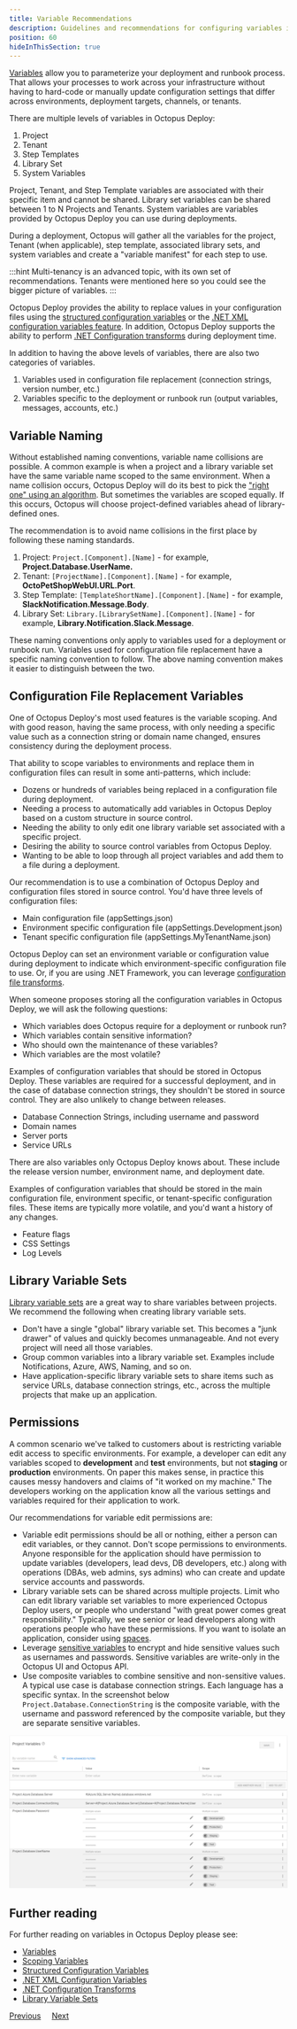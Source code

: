 ```yaml
---
title: Variable Recommendations
description: Guidelines and recommendations for configuring variables in Octopus Deploy.
position: 60
hideInThisSection: true
---
```


[Variables](/docs/projects/variables/index.md) allow you to parameterize your deployment and runbook process.  That allows your processes to work across your infrastructure without having to hard-code or manually update configuration settings that differ across environments, deployment targets, channels, or tenants.

There are multiple levels of variables in Octopus Deploy:

1. Project 
2. Tenant 
3. Step Templates
4. Library Set
5. System Variables

Project, Tenant, and Step Template variables are associated with their specific item and cannot be shared.  Library set variables can be shared between 1 to N Projects and Tenants.  System variables are variables provided by Octopus Deploy you can use during deployments.

During a deployment, Octopus will gather all the variables for the project, Tenant (when applicable), step template, associated library sets, and system variables and create a "variable manifest" for each step to use.

:::hint
Multi-tenancy is an advanced topic, with its own set of recommendations.  Tenants were mentioned here so you could see the bigger picture of variables.
:::

Octopus Deploy provides the ability to replace values in your configuration files using the [structured configuration variables](/docs/projects/steps/configuration-features/structured-configuration-variables-feature.md) or the [.NET XML configuration variables feature](/docs/projects/steps/configuration-features/xml-configuration-variables-feature.md).  In addition, Octopus Deploy supports the ability to perform [.NET Configuration transforms](/docs/projects/steps/configuration-features/configuration-transforms/index.md) during deployment time.

In addition to having the above levels of variables, there are also two categories of variables.

1. Variables used in configuration file replacement (connection strings, version number, etc.)
2. Variables specific to the deployment or runbook run (output variables, messages, accounts, etc.)

## Variable Naming

Without established naming conventions, variable name collisions are possible.  A common example is when a project and a library variable set have the same variable name scoped to the same environment.  When a name collision occurs, Octopus Deploy will do its best to pick the ["right one" using an algorithm](/docs/projects/variables/index.md#Scopingvariables-Scopespecificity).  But sometimes the variables are scoped equally. If this occurs, Octopus will choose project-defined variables ahead of library-defined ones.

The recommendation is to avoid name collisions in the first place by following these naming standards.

1. Project: `Project.[Component].[Name]` - for example, **Project.Database.UserName.**
2. Tenant: `[ProjectName].[Component].[Name]` - for example, **OctoPetShopWebUI.URL.Port**.
3. Step Template: `[TemplateShortName].[Component].[Name]` - for example, **SlackNotification.Message.Body**.
4. Library Set: `Library.[LibrarySetName].[Component].[Name]` - for example, **Library.Notification.Slack.Message**.

These naming conventions only apply to variables used for a deployment or runbook run.  Variables used for configuration file replacement have a specific naming convention to follow.  The above naming convention makes it easier to distinguish between the two.

## Configuration File Replacement Variables

One of Octopus Deploy's most used features is the variable scoping.  And with good reason, having the same process, with only needing a specific value such as a connection string or domain name changed, ensures consistency during the deployment process.  

That ability to scope variables to environments and replace them in configuration files can result in some anti-patterns, which include:

- Dozens or hundreds of variables being replaced in a configuration file during deployment.
- Needing a process to automatically add variables in Octopus Deploy based on a custom structure in source control.
- Needing the ability to only edit one library variable set associated with a specific project.
- Desiring the ability to source control variables from Octopus Deploy.
- Wanting to be able to loop through all project variables and add them to a file during a deployment.

Our recommendation is to use a combination of Octopus Deploy and configuration files stored in source control.  You'd have three levels of configuration files:

- Main configuration file (appSettings.json)
- Environment specific configuration file (appSettings.Development.json)
- Tenant specific configuration file (appSettings.MyTenantName.json)

Octopus Deploy can set an environment variable or configuration value during deployment to indicate which environment-specific configuration file to use.  Or, if you are using .NET Framework, you can leverage [configuration file transforms](/docs/projects/steps/configuration-features/configuration-transforms/index.md).

When someone proposes storing all the configuration variables in Octopus Deploy, we will ask the following questions:
- Which variables does Octopus require for a deployment or runbook run?
- Which variables contain sensitive information?
- Who should own the maintenance of these variables?
- Which variables are the most volatile?

Examples of configuration variables that should be stored in Octopus Deploy.  These variables are required for a successful deployment, and in the case of database connection strings, they shouldn't be stored in source control.  They are also unlikely to change between releases.
- Database Connection Strings, including username and password
- Domain names
- Server ports
- Service URLs

There are also variables only Octopus Deploy knows about.  These include the release version number, environment name, and deployment date.  

Examples of configuration variables that should be stored in the main configuration file, environment specific, or tenant-specific configuration files.  These items are typically more volatile, and you'd want a history of any changes.
- Feature flags
- CSS Settings
- Log Levels

## Library Variable Sets

[Library variable sets](/docs/projects/variables/library-variable-sets.md) are a great way to share variables between projects.  We recommend the following when creating library variable sets.

- Don't have a single "global" library variable set.  This becomes a "junk drawer" of values and quickly becomes unmanageable.  And not every project will need all those variables.
- Group common variables into a library variable set.  Examples include Notifications, Azure, AWS, Naming, and so on.
- Have application-specific library variable sets to share items such as service URLs, database connection strings, etc., across the multiple projects that make up an application.

## Permissions

A common scenario we've talked to customers about is restricting variable edit access to specific environments.  For example, a developer can edit any variables scoped to **development** and **test** environments, but not **staging** or **production** environments.  On paper this makes sense, in practice this causes messy handovers and claims of "it worked on my machine."  The developers working on the application know all the various settings and variables required for their application to work.

Our recommendations for variable edit permissions are:
- Variable edit permissions should be all or nothing, either a person can edit variables, or they cannot.  Don't scope permissions to environments.  Anyone responsible for the application should have permission to update variables (developers, lead devs, DB developers, etc.) along with operations (DBAs, web admins, sys admins) who can create and update service accounts and passwords.  
- Library variable sets can be shared across multiple projects.  Limit who can edit library variable set variables to more experienced Octopus Deploy users, or people who understand "with great power comes great responsibility."  Typically, we see senior or lead developers along with operations people who have these permissions.  If you want to isolate an application, consider using [spaces](/docs/administration/spaces/index.md).
- Leverage [sensitive variables](/docs/projects/variables/sensitive-variables.md) to encrypt and hide sensitive values such as usernames and passwords.  Sensitive variables are write-only in the Octopus UI and Octopus API.  
- Use composite variables to combine sensitive and non-sensitive values.  A typical use case is database connection strings.  Each language has a specific syntax.  In the screenshot below `Project.Database.ConnectionString` is the composite variable, with the username and password referenced by the composite variable, but they are separate sensitive variables. 

![composite variables](images/composite-variables.png "width=500")

## Further reading

For further reading on variables in Octopus Deploy please see:

- [Variables](/docs/projects/variables/index.md)
- [Scoping Variables](/docs/projects/variables/index.md#scoping-variables)
- [Structured Configuration Variables](/docs/projects/steps/configuration-features/structured-configuration-variables-feature.md)
- [.NET XML Configuration Variables](/docs/projects/steps/configuration-features/xml-configuration-variables-feature.md)
- [.NET Configuration Transforms](/docs/projects/steps/configuration-features/configuration-transforms/index.md)
- [Library Variable Sets](/docs/projects/variables/library-variable-sets.md)

<span><a class="btn btn-secondary" href="/docs/getting-started/best-practices/project-and-project-groups">Previous</a></span>&nbsp;&nbsp;&nbsp;&nbsp;&nbsp;<span><a class="btn btn-success" href="/docs/getting-started/best-practices/step-templates-and-script-modules">Next</a></span>
